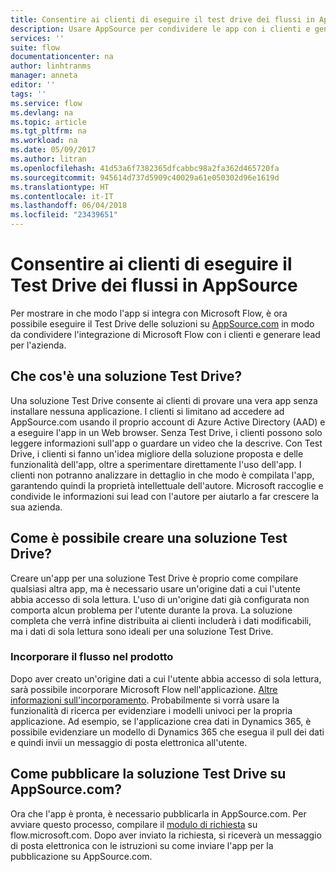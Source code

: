 ```yaml
---
title: Consentire ai clienti di eseguire il test drive dei flussi in AppSource | Microsoft Docs
description: Usare AppSource per condividere le app con i clienti e generare lead per l'azienda.
services: ''
suite: flow
documentationcenter: na
author: linhtranms
manager: anneta
editor: ''
tags: ''
ms.service: flow
ms.devlang: na
ms.topic: article
ms.tgt_pltfrm: na
ms.workload: na
ms.date: 05/09/2017
ms.author: litran
ms.openlocfilehash: 41d53a6f7382365dfcabbc98a2fa362d465720fa
ms.sourcegitcommit: 945614d737d5909c40029a61e050302d96e1619d
ms.translationtype: HT
ms.contentlocale: it-IT
ms.lasthandoff: 06/04/2018
ms.locfileid: "23439651"
---
```

# <a name="let-customers-test-drive-your-flows-on-appsource"></a>Consentire ai clienti di eseguire il Test Drive dei flussi in AppSource
Per mostrare in che modo l'app si integra con Microsoft Flow, è ora possibile eseguire il Test Drive delle soluzioni su [AppSource.com](https://appsource.microsoft.com) in modo da condividere l'integrazione di Microsoft Flow con i clienti e generare lead per l'azienda.

## <a name="what-is-a-test-drive-solution"></a>Che cos'è una soluzione Test Drive?
Una soluzione Test Drive consente ai clienti di provare una vera app senza installare nessuna applicazione. I clienti si limitano ad accedere ad AppSource.com usando il proprio account di Azure Active Directory (AAD) e a eseguire l'app in un Web browser. Senza Test Drive, i clienti possono solo leggere informazioni sull'app o guardare un video che la descrive. Con Test Drive, i clienti si fanno un'idea migliore della soluzione proposta e delle funzionalità dell'app, oltre a sperimentare direttamente l'uso dell'app. I clienti non potranno analizzare in dettaglio in che modo è compilata l'app, garantendo quindi la proprietà intellettuale dell'autore. Microsoft raccoglie e condivide le informazioni sui lead con l'autore per aiutarlo a far crescere la sua azienda.

## <a name="how-do-i-build-a-test-drive-solution"></a>Come è possibile creare una soluzione Test Drive?
Creare un'app per una soluzione Test Drive è proprio come compilare qualsiasi altra app, ma è necessario usare un'origine dati a cui l'utente abbia accesso di sola lettura. L'uso di un'origine dati già configurata non comporta alcun problema per l'utente durante la prova. La soluzione completa che verrà infine distribuita ai clienti includerà i dati modificabili, ma i dati di sola lettura sono ideali per una soluzione Test Drive.

### <a name="embed-flow-into-your-product"></a>Incorporare il flusso nel prodotto
Dopo aver creato un'origine dati a cui l'utente abbia accesso di sola lettura, sarà possibile incorporare Microsoft Flow nell'applicazione. [Altre informazioni sull'incorporamento](embed-flow-dev.md). Probabilmente si vorrà usare la funzionalità di ricerca per evidenziare i modelli univoci per la propria applicazione. Ad esempio, se l'applicazione crea dati in Dynamics 365, è possibile evidenziare un modello di Dynamics 365 che esegua il pull dei dati e quindi invii un messaggio di posta elettronica all'utente. 

## <a name="how-do-i-list-my-test-drive-solution-on-appsourcecom"></a>Come pubblicare la soluzione Test Drive su AppSource.com?
Ora che l'app è pronta, è necessario pubblicarla in AppSource.com. Per avviare questo processo, compilare il [modulo di richiesta](https://flow.microsoft.com/partners/get-listed/) su flow.microsoft.com. Dopo aver inviato la richiesta, si riceverà un messaggio di posta elettronica con le istruzioni su come inviare l'app per la pubblicazione su AppSource.com.

